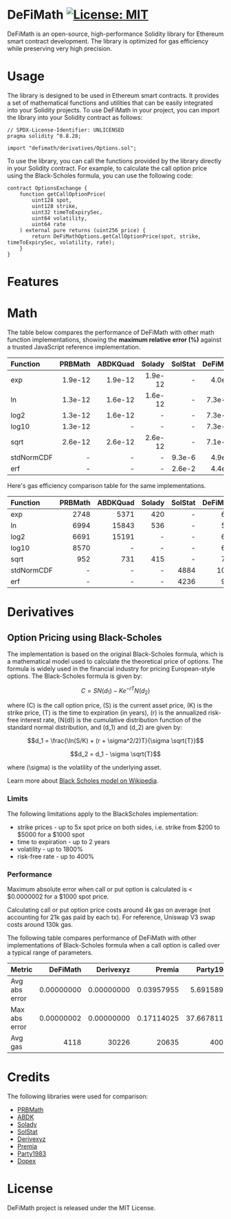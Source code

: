 # DeFiMath [![License: MIT][license-badge]][license]

[license]: https://opensource.org/licenses/MIT
[license-badge]: https://img.shields.io/badge/License-MIT-blue.svg

DeFiMath is an open-source, high-performance Solidity library for Ethereum smart contract development. The library is optimized for gas efficiency while preserving very high precision. 

# Usage
The library is designed to be used in Ethereum smart contracts. It provides a set of mathematical functions and utilities that can be easily integrated into your Solidity projects.
To use DeFiMath in your project, you can import the library into your Solidity contract as follows:

```solidity
// SPDX-License-Identifier: UNLICENSED
pragma solidity ^0.8.28;

import "defimath/derivatives/Options.sol";
```
To use the library, you can call the functions provided by the library directly in your Solidity contract. For example, to calculate the call option price using the Black-Scholes formula, you can use the following code:

```solidity
contract OptionsExchange {
    function getCallOptionPrice(
        uint128 spot,
        uint128 strike,
        uint32 timeToExpirySec,
        uint64 volatility,
        uint64 rate
    ) external pure returns (uint256 price) {
        return DeFiMathOptions.getCallOptionPrice(spot, strike, timeToExpirySec, volatility, rate);
    }
}
```
# Features

# Math
The table below compares the performance of DeFiMath with other math function implementations, showing the __maximum relative error (%)__ against a trusted JavaScript reference implementation.  

| Function      | PRBMath  | ABDKQuad |  Solady | SolStat | DeFiMath |  
| :------------ | -------: | -------: | ------: | ------: | -------: |
| exp           | 1.9e-12  | 1.9e-12  | 1.9e-12 |    -    | 4.0e-9   |
| ln            | 1.3e-12  | 1.6e-12  | 1.6e-12 |    -    | 7.3e-11  |
| log2          | 1.3e-12  | 1.6e-12  |    -    |    -    | 7.3e-11  |
| log10         | 1.3e-12  |     -    |    -    |    -    | 7.3e-11  |
| sqrt          | 2.6e-12  | 2.6e-12  | 2.6e-12 |    -    | 7.1e-11  |
| stdNormCDF    |    -     |    -     |    -    | 9.3e-6  | 4.9e-9   |
| erf           |    -     |    -     |    -    | 2.6e-2  | 4.4e-7   | 

Here's gas efficiency comparison table for the same implementations. 

| Function      | PRBMath  | ABDKQuad |  Solady | SolStat | DeFiMath |  
| :------------ | -------: | -------: | ------: | ------: | -------: |
| exp           |    2748  |    5371  |     420 |    -    |    665   |
| ln            |    6994  |   15843  |     536 |    -    |    580   |
| log2          |    6691  |   15191  |    -    |    -    |    613   |
| log10         |    8570  |     -    |    -    |    -    |    613   |
| sqrt          |     952  |     731  |     415 |    -    |    787   |
| stdNormCDF    |    -     |    -     |    -    |   4884  |   1080   |
| erf           |    -     |    -     |    -    |   4236  |    986   | 


# Derivatives

## Option Pricing using Black-Scholes

The implementation is based on the original Black-Scholes formula, which is a mathematical model used to calculate the theoretical price of options. The formula is widely used in the financial industry for pricing European-style options.
The Black-Scholes formula is given by:  
```math
C = S N(d_1) - K e^{-rT} N(d_2)
```
where \(C\) is the call option price, \(S\) is the current asset price, \(K\) is the strike price, \(T\) is the time to expiration (in years), \(r\) is the annualized risk-free interest rate, \(N(d)\) is the cumulative distribution function of the standard normal distribution, and \(d_1\) and \(d_2\) are given by:
```math
d_1 = \frac{\ln(S/K) + (r + \sigma^2/2)T}{\sigma \sqrt{T}}
```
```math
d_2 = d_1 - \sigma \sqrt{T}
```
where \(\sigma\) is the volatility of the underlying asset.

Learn more about [Black Scholes model on Wikipedia](https://en.wikipedia.org/wiki/Black%E2%80%93Scholes_model).

### Limits

The following limitations apply to the BlackScholes implementation:
 - strike prices - up to 5x spot price on both sides, i.e. strike from $200 to $5000 for a $1000 spot
 - time to expiration - up to 2 years
 - volatility - up to 1800%
 - risk-free rate - up to 400%

### Performance
Maximum absolute error when call or put option is calculated is < $0.0000002 for a $1000 spot price.  

Calculating call or put option price costs around 4k gas on average (not accounting for 21k gas paid by each tx). For reference, Uniswap V3 swap costs around 130k gas.  

The following table compares performance of DeFiMath with other implementations of Black-Scholes formula when a call option is called over a typical range of parameters. 

| Metric        |  DeFiMath     |  Derivexyz | Premia     | Party1983   | Dopex   |
| :------------ | ------------: | ---------: | ---------: | ----------: | ------: | 
| Avg abs error |  0.00000000   | 0.00000000 | 0.03957955 |  5.69158932 |         |
| Max abs error |  0.00000002   | 0.00000000 | 0.17114025 | 37.66781134 |         |
| Avg gas   |        4118   |      30226 |      20635 |       40010 |   95458 |

# Credits

The following libraries were used for comparison:
 - [PRBMath](https://github.com/PaulRBerg/prb-math)
 - [ABDK](https://github.com/abdk-consulting/abdk-libraries-solidity)
 - [Solady](https://github.com/Vectorized/solady)
 - [SolStat](https://github.com/primitivefinance/solstat)
 - [Derivexyz](https://github.com/derivexyz/v1-core/blob/master/contracts/libraries/BlackScholes.sol)
 - [Premia](https://github.com/Premian-Labs/premia-contracts/blob/master/contracts/libraries/OptionMath.sol)
 - [Party1983](https://github.com/partylikeits1983/black_scholes_solidity/blob/main/contracts/libraries/BlackScholesModel.sol)
 - [Dopex](https://github.com/code-423n4/2023-08-dopex/blob/main/contracts/libraries/BlackScholes.sol)
# License

DeFiMath project is released under the MIT License.

